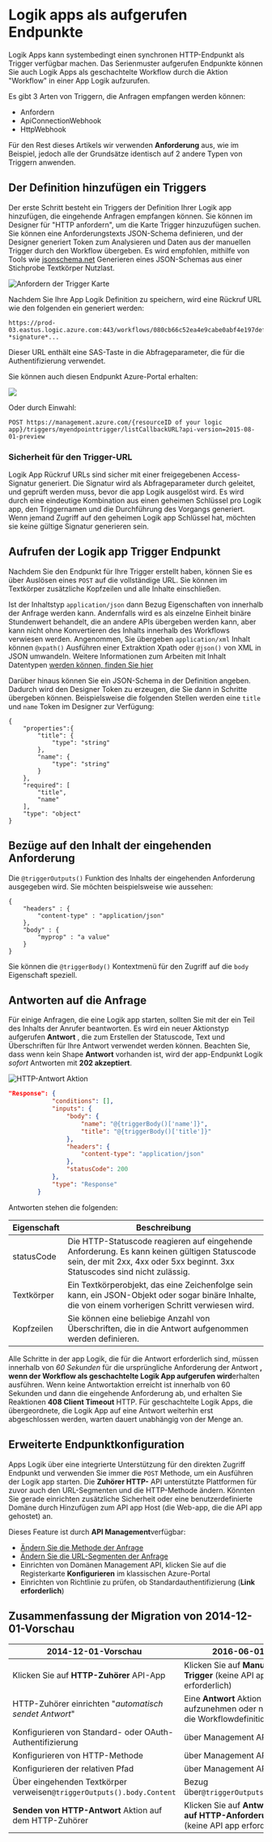 <properties
   pageTitle="Logik apps als aufgerufen Endpunkte"
   description="So erstellen und Konfigurieren von Endpunkten auslösen und deren Verwendung in einer app Logik in Azure-App-Verwaltungsdienst"
   services="logic-apps"
   documentationCenter=".net,nodejs,java"
   authors="jeffhollan"
   manager="erikre"
   editor=""/>

<tags
   ms.service="logic-apps"
   ms.devlang="multiple"
   ms.topic="article"
   ms.tgt_pltfrm="na"
   ms.workload="integration"
   ms.date="10/18/2016"
   ms.author="jehollan"/>


# <a name="logic-apps-as-callable-endpoints"></a>Logik apps als aufgerufen Endpunkte

Logik Apps kann systembedingt einen synchronen HTTP-Endpunkt als Trigger verfügbar machen.  Das Serienmuster aufgerufen Endpunkte können Sie auch Logik Apps als geschachtelte Workflow durch die Aktion "Workflow" in einer App Logik aufzurufen.

Es gibt 3 Arten von Triggern, die Anfragen empfangen werden können:

* Anfordern
* ApiConnectionWebhook
* HttpWebhook

Für den Rest dieses Artikels wir verwenden **Anforderung** aus, wie im Beispiel, jedoch alle der Grundsätze identisch auf 2 andere Typen von Triggern anwenden.

## <a name="adding-a-trigger-to-your-definition"></a>Der Definition hinzufügen ein Triggers
Der erste Schritt besteht ein Triggers der Definition Ihrer Logik app hinzufügen, die eingehende Anfragen empfangen können.  Sie können im Designer für "HTTP anfordern", um die Karte Trigger hinzuzufügen suchen. Sie können eine Anforderungstexts JSON-Schema definieren, und der Designer generiert Token zum Analysieren und Daten aus der manuellen Trigger durch den Workflow übergeben.  Es wird empfohlen, mithilfe von Tools wie [jsonschema.net](http://jsonschema.net) Generieren eines JSON-Schemas aus einer Stichprobe Textkörper Nutzlast.

![Anfordern der Trigger Karte][2]

Nachdem Sie Ihre App Logik Definition zu speichern, wird eine Rückruf URL wie den folgenden ein generiert werden:
 
``` text
https://prod-03.eastus.logic.azure.com:443/workflows/080cb66c52ea4e9cabe0abf4e197deff/triggers/myendpointtrigger?*signature*...
```

Dieser URL enthält eine SAS-Taste in die Abfrageparameter, die für die Authentifizierung verwendet.

Sie können auch diesen Endpunkt Azure-Portal erhalten:

![][1]

Oder durch Einwahl:

``` text
POST https://management.azure.com/{resourceID of your logic app}/triggers/myendpointtrigger/listCallbackURL?api-version=2015-08-01-preview
```

### <a name="security-for-the-trigger-url"></a>Sicherheit für den Trigger-URL

Logik App Rückruf URLs sind sicher mit einer freigegebenen Access-Signatur generiert.  Die Signatur wird als Abfrageparameter durch geleitet, und geprüft werden muss, bevor die app Logik ausgelöst wird.  Es wird durch eine eindeutige Kombination aus einen geheimen Schlüssel pro Logik app, den Triggernamen und die Durchführung des Vorgangs generiert.  Wenn jemand Zugriff auf den geheimen Logik app Schlüssel hat, möchten sie keine gültige Signatur generieren sein.

## <a name="calling-the-logic-app-triggers-endpoint"></a>Aufrufen der Logik app Trigger Endpunkt

Nachdem Sie den Endpunkt für Ihre Trigger erstellt haben, können Sie es über Auslösen eines `POST` auf die vollständige URL. Sie können im Textkörper zusätzliche Kopfzeilen und alle Inhalte einschließen.

Ist der Inhaltstyp `application/json` dann Bezug Eigenschaften von innerhalb der Anfrage werden kann. Andernfalls wird es als einzelne Einheit binäre Stundenwert behandelt, die an andere APIs übergeben werden kann, aber kann nicht ohne Konvertieren des Inhalts innerhalb des Workflows verwiesen werden.  Angenommen, Sie übergeben `application/xml` Inhalt können `@xpath()` Ausführen einer Extraktion Xpath oder `@json()` von XML in JSON umwandeln.  Weitere Informationen zum Arbeiten mit Inhalt Datentypen [werden können, finden Sie hier](app-service-logic-content-type.md)

Darüber hinaus können Sie ein JSON-Schema in der Definition angeben. Dadurch wird den Designer Token zu erzeugen, die Sie dann in Schritte übergeben können.  Beispielsweise die folgenden Stellen werden eine `title` und `name` Token im Designer zur Verfügung:

```
{
    "properties":{
        "title": {
            "type": "string"
        },
        "name": {
            "type": "string"
        }
    },
    "required": [
        "title",
        "name"
    ],
    "type": "object"
}
```

## <a name="referencing-the-content-of-the-incoming-request"></a>Bezüge auf den Inhalt der eingehenden Anforderung

Die `@triggerOutputs()` Funktion des Inhalts der eingehenden Anforderung ausgegeben wird. Sie möchten beispielsweise wie aussehen:

```
{
    "headers" : {
        "content-type" : "application/json"
    },
    "body" : {
        "myprop" : "a value"
    }
}
```

Sie können die `@triggerBody()` Kontextmenü für den Zugriff auf die `body` Eigenschaft speziell. 

## <a name="responding-to-the-request"></a>Antworten auf die Anfrage

Für einige Anfragen, die eine Logik app starten, sollten Sie mit der ein Teil des Inhalts der Anrufer beantworten. Es wird ein neuer Aktionstyp aufgerufen **Antwort** , die zum Erstellen der Statuscode, Text und Überschriften für Ihre Antwort verwendet werden können. Beachten Sie, dass wenn kein Shape **Antwort** vorhanden ist, wird der app-Endpunkt Logik *sofort* Antworten mit **202 akzeptiert**.

![HTTP-Antwort Aktion][3]

``` json
"Response": {
            "conditions": [],
            "inputs": {
                "body": {
                    "name": "@{triggerBody()['name']}",
                    "title": "@{triggerBody()['title']}"
                },
                "headers": {
                    "content-type": "application/json"
                },
                "statusCode": 200
            },
            "type": "Response"
        }
```

Antworten stehen die folgenden:

| Eigenschaft | Beschreibung |
| -------- | ----------- |
| statusCode | Die HTTP-Statuscode reagieren auf eingehende Anforderung. Es kann keinen gültigen Statuscode sein, der mit 2xx, 4xx oder 5xx beginnt. 3xx Statuscodes sind nicht zulässig. | 
| Textkörper | Ein Textkörperobjekt, das eine Zeichenfolge sein kann, ein JSON-Objekt oder sogar binäre Inhalte, die von einem vorherigen Schritt verwiesen wird. | 
| Kopfzeilen | Sie können eine beliebige Anzahl von Überschriften, die in die Antwort aufgenommen werden definieren. | 

Alle Schritte in der app Logik, die für die Antwort erforderlich sind, müssen innerhalb von *60 Sekunden* für die ursprüngliche Anforderung der Antwort **, wenn der Workflow als geschachtelte Logik App aufgerufen wird**erhalten ausführen. Wenn keine Antwortaktion erreicht ist innerhalb von 60 Sekunden und dann die eingehende Anforderung ab, und erhalten Sie Reaktionen **408 Client Timeout** HTTP.  Für geschachtelte Logik Apps, die übergeordnete, die Logik App auf eine Antwort weiterhin erst abgeschlossen werden, warten dauert unabhängig von der Menge an.

## <a name="advanced-endpoint-configuration"></a>Erweiterte Endpunktkonfiguration

Apps Logik über eine integrierte Unterstützung für den direkten Zugriff Endpunkt und verwenden Sie immer die `POST` Methode, um ein Ausführen der Logik app starten. Die **Zuhörer HTTP-** API unterstützte Plattformen für zuvor auch den URL-Segmenten und die HTTP-Methode ändern. Könnten Sie gerade einrichten zusätzliche Sicherheit oder eine benutzerdefinierte Domäne durch Hinzufügen zum API app Host (die Web-app, die die API app gehostet) an. 

Dieses Feature ist durch **API Management**verfügbar:
* [Ändern Sie die Methode der Anfrage](https://msdn.microsoft.com/library/azure/dn894085.aspx#SetRequestMethod)
* [Ändern Sie die URL-Segmenten der Anfrage](https://msdn.microsoft.com/library/azure/7406a8ce-5f9c-4fae-9b0f-e574befb2ee9#RewriteURL)
* Einrichten von Domänen Management API, klicken Sie auf die Registerkarte **Konfigurieren** im klassischen Azure-Portal
* Einrichten von Richtlinie zu prüfen, ob Standardauthentifizierung (**Link erforderlich**)

## <a name="summary-of-migration-from-2014-12-01-preview"></a>Zusammenfassung der Migration von 2014-12-01-Vorschau

|  2014-12-01-Vorschau | 2016-06-01 |
|---------------------|--------------------|
| Klicken Sie auf **HTTP-Zuhörer** API-App | Klicken Sie auf **Manuelle Trigger** (keine API app erforderlich) |
| HTTP-Zuhörer einrichten "*automatisch sendet Antwort*" | Eine **Antwort** Aktion aufzunehmen oder nicht in die Workflowdefinition |
| Konfigurieren von Standard- oder OAuth-Authentifizierung | über Management API |
| Konfigurieren von HTTP-Methode | über Management API |
| Konfigurieren der relativen Pfad | über Management API |
| Über eingehenden Textkörper verweisen`@triggerOutputs().body.Content` | Bezug über`@triggerOutputs().body` |
| **Senden von HTTP-Antwort** Aktion auf dem HTTP-Zuhörer | Klicken Sie auf **Antworten auf HTTP-Anforderung** (keine API app erforderlich)


[1]: ./media/app-service-logic-http-endpoint/manualtriggerurl.png
[2]: ./media/app-service-logic-http-endpoint/manualtrigger.png
[3]: ./media/app-service-logic-http-endpoint/response.png
